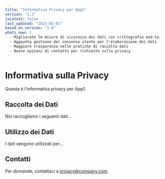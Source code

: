 ```yaml
---
title: "Informativa Privacy per App1"
version: "1.2"
isLatest: false
last_updated: "2025-01-01"
based_on_version: "1.0"
whats_new: |
  - Migliorate le misure di sicurezza dei dati con crittografia end-to-end
  - Aggiunta gestione del consenso utente per l'elaborazione dei dati
  - Maggiore trasparenza nelle pratiche di raccolta dati
  - Nuove opzioni di contatto per richieste sulla privacy
---
```


# Informativa sulla Privacy

Questa è l'informativa privacy per App1.

## Raccolta dei Dati

Noi raccogliamo i seguenti dati...

## Utilizzo dei Dati

I dati vengono utilizzati per...

## Contatti

Per domande, contattaci a privacy@company.com.
